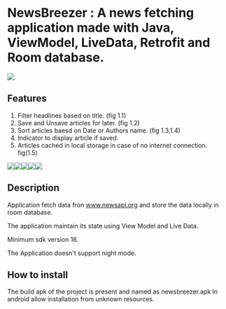 # NewsBreezer : A news fetching application made with Java, ViewModel, LiveData, Retrofit and Room database.

<img src="https://i.imgur.com/g8yN6ne.jpg"/>

## Features

1. Filter headlines based on title. (fig 1.1)
2. Save and Unsave articles for later. (fig 1.2)
3. Sort articles baesd on Date or Authors name. (fig 1.3,1.4)
4. Indicator to display article if saved.
5. Articles cached in local storage in case of no internet connection. fig(1.5)


<img src="https://i.imgur.com/djosSXp.jpg"/><img src="https://imgur.com/DuUSXgR"/><img src="https://i.imgur.com/aJ4aaic.jpg"/><img src="https://i.imgur.com/IB5Goag.jpg"/><img src="https://i.imgur.com/g8yN6ne.jpg"/>


## Description

Application fetch data fron www.newsapi.org and store the data locally in room database. 

The application maintain its state using View Model and Live Data. 

Minimum sdk version 16.

The Application doesn't support night mode.


## How to install

The build apk of the project is present and named as newsbreezer.apk 
In android allow installation from unknown resources.






